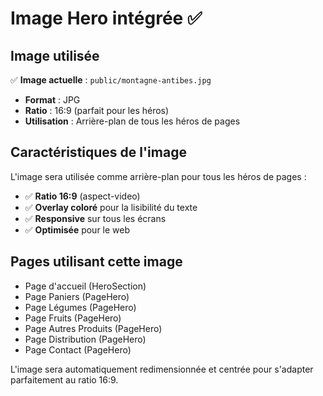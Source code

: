 # Image Hero intégrée ✅

## Image utilisée

✅ **Image actuelle** : `public/montagne-antibes.jpg`

- **Format** : JPG
- **Ratio** : 16:9 (parfait pour les héros)
- **Utilisation** : Arrière-plan de tous les héros de pages

## Caractéristiques de l'image

L'image sera utilisée comme arrière-plan pour tous les héros de pages :

- ✅ **Ratio 16:9** (aspect-video)
- ✅ **Overlay coloré** pour la lisibilité du texte
- ✅ **Responsive** sur tous les écrans
- ✅ **Optimisée** pour le web

## Pages utilisant cette image

- Page d'accueil (HeroSection)
- Page Paniers (PageHero)
- Page Légumes (PageHero)
- Page Fruits (PageHero)
- Page Autres Produits (PageHero)
- Page Distribution (PageHero)
- Page Contact (PageHero)

L'image sera automatiquement redimensionnée et centrée pour s'adapter parfaitement au ratio 16:9.
